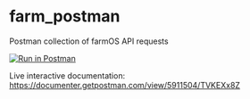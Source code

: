 # farm_postman
Postman collection of farmOS API requests

[![Run in Postman](https://run.pstmn.io/button.svg)](https://app.getpostman.com/run-collection/d799022d017c99b29fbd)

Live interactive documentation: https://documenter.getpostman.com/view/5911504/TVKEXx8Z
